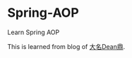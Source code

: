 # Spring-AOP
Learn Spring AOP

This is learned from blog of [大名Dean鼎](http://www.deanwangpro.com/2017/02/08/aop-in-java/).


